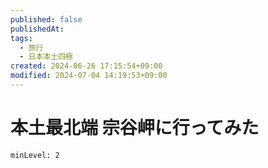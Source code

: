 ```yaml
---
published: false
publishedAt: 
tags:
  - 旅行
  - 日本本土四極
created: 2024-06-26 17:15:54+09:00
modified: 2024-07-04 14:19:53+09:00
---
```


# 本土最北端 宗谷岬に行ってみた

```table-of-contents
minLevel: 2
```
